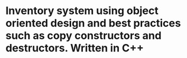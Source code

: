 # Inventory system using object oriented design and best practices such as copy constructors and destructors. Written in C++
